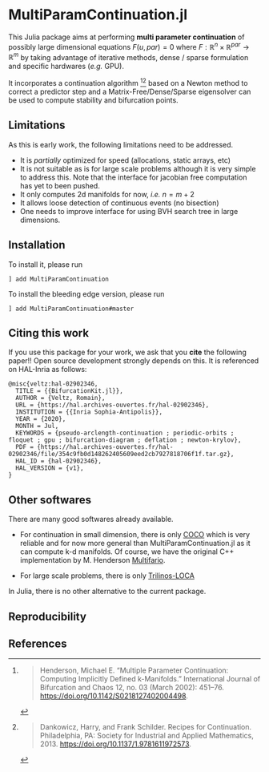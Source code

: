 # MultiParamContinuation.jl

This Julia package aims at performing **multi parameter continuation** of possibly large dimensional equations $F(u, par) = 0$ where $F:\mathbb R^n\times \mathbb R^{par}\to\mathbb R^m$ by taking advantage of iterative methods, dense / sparse formulation and specific hardwares (*e.g.* GPU).

It incorporates a continuation algorithm [^Henderson][^Dankowicz] based on a Newton method to correct a predictor step and a Matrix-Free/Dense/Sparse eigensolver can be used to compute stability and bifurcation points.

## Limitations

As this is early work, the following limitations need to be addressed.

- It is *partially* optimized for speed (allocations, static arrays, etc)
- It is not suitable as is for large scale problems although it is very simple to address this. Note that the interface for jacobian free computation has yet to been pushed.
- It only computes 2d manifolds for now, *i.e.* $n=m+2$
- It allows loose detection of continuous events (no bisection)
- One needs to improve interface for using BVH search tree in large dimensions.

## Installation

To install it, please run

`] add MultiParamContinuation`

To install the bleeding edge version, please run

`] add MultiParamContinuation#master`

## Citing this work
If you use this package for your work, we ask that you **cite** the following paper!! Open source development strongly depends on this. It is referenced on HAL-Inria as follows:

```
@misc{veltz:hal-02902346,
  TITLE = {{BifurcationKit.jl}},
  AUTHOR = {Veltz, Romain},
  URL = {https://hal.archives-ouvertes.fr/hal-02902346},
  INSTITUTION = {{Inria Sophia-Antipolis}},
  YEAR = {2020},
  MONTH = Jul,
  KEYWORDS = {pseudo-arclength-continuation ; periodic-orbits ; floquet ; gpu ; bifurcation-diagram ; deflation ; newton-krylov},
  PDF = {https://hal.archives-ouvertes.fr/hal-02902346/file/354c9fb0d148262405609eed2cb7927818706f1f.tar.gz},
  HAL_ID = {hal-02902346},
  HAL_VERSION = {v1},
}
```

## Other softwares

There are many good softwares already available.

- For continuation in small dimension, there is only [COCO](https://sourceforge.net/projects/cocotools/) which is very reliable and for now more general than MultiParamContinuation.jl as it can compute k-d manifolds. Of course, we have the original C++ implementation by M. Henderson [Multifario](https://multifario.sourceforge.io).

- For large scale problems, there is only [Trilinos-LOCA](https://trilinos.github.io/nox_and_loca.html)

In Julia, there is no other alternative to the current package.

## Reproducibility


## References

[^Henderson]:> Henderson, Michael E. “Multiple Parameter Continuation: Computing Implicitly Defined k-Manifolds.” International Journal of Bifurcation and Chaos 12, no. 03 (March 2002): 451–76. https://doi.org/10.1142/S0218127402004498.

[^Dankowicz]:> Dankowicz, Harry, and Frank Schilder. Recipes for Continuation. Philadelphia, PA: Society for Industrial and Applied Mathematics, 2013. https://doi.org/10.1137/1.9781611972573.
